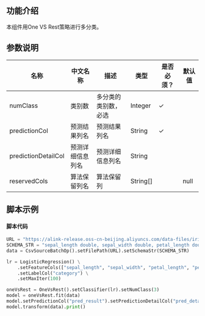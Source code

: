 ## 功能介绍

本组件用One VS Rest策略进行多分类。

## 参数说明

<!-- OLD_TABLE -->
<!-- This is the start of auto-generated parameter info -->
<!-- DO NOT EDIT THIS PART!!! -->
| 名称 | 中文名称 | 描述 | 类型 | 是否必须？ | 默认值 |
| --- | --- | --- | --- | --- | --- |
| numClass | 类别数 | 多分类的类别数，必选 | Integer | ✓ |  |
| predictionCol | 预测结果列名 | 预测结果列名 | String | ✓ |  |
| predictionDetailCol | 预测详细信息列名 | 预测详细信息列名 | String |  |  |
| reservedCols | 算法保留列名 | 算法保留列 | String[] |  | null |<!-- This is the end of auto-generated parameter info -->

## 脚本示例
#### 脚本代码
```python
URL = "https://alink-release.oss-cn-beijing.aliyuncs.com/data-files/iris.csv";
SCHEMA_STR = "sepal_length double, sepal_width double, petal_length double, petal_width double, category string";
data = CsvSourceBatchOp().setFilePath(URL).setSchemaStr(SCHEMA_STR)

lr = LogisticRegression() \
    .setFeatureCols(["sepal_length", "sepal_width", "petal_length", "petal_width"]) \
    .setLabelCol("category") \
    .setMaxIter(100)

oneVsRest = OneVsRest().setClassifier(lr).setNumClass(3)
model = oneVsRest.fit(data)
model.setPredictionCol("pred_result").setPredictionDetailCol("pred_detail")
model.transform(data).print()
```
